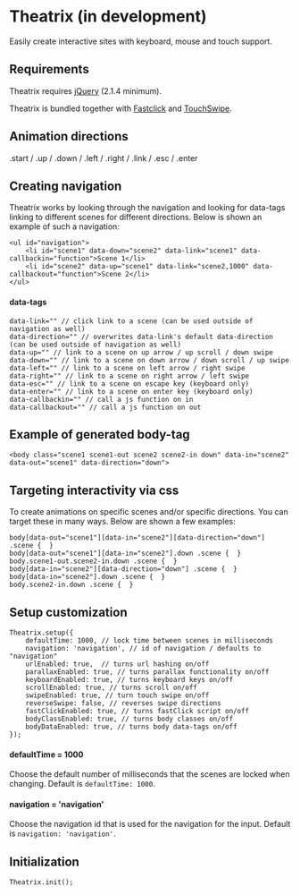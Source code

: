 # Theatrix (in development)
Easily create interactive sites with keyboard, mouse and touch support.

## Requirements
Theatrix requires [jQuery](https://jquery.com/) (2.1.4 minimum).

Theatrix is bundled together with [Fastclick](https://github.com/ftlabs/fastclick) and [TouchSwipe](https://github.com/mattbryson/TouchSwipe-Jquery-Plugin).

## Animation directions
.start / .up / .down / .left / .right / .link / .esc / .enter

## Creating navigation
Theatrix works by looking through the navigation and looking for data-tags linking to different scenes for different directions. Below is shown an example of such a navigation:
```
<ul id="navigation">
	<li id="scene1" data-down="scene2" data-link="scene1" data-callbackin="function">Scene 1</li>
	<li id="scene2" data-up="scene1" data-link="scene2,1000" data-callbackout="function">Scene 2</li>
</ul>
```

#### data-tags
```
data-link="" // click link to a scene (can be used outside of navigation as well)
data-direction="" // overwrites data-link's default data-direction (can be used outside of navigation as well)
data-up="" // link to a scene on up arrow / up scroll / down swipe
data-down="" // link to a scene on down arrow / down scroll / up swipe
data-left="" // link to a scene on left arrow / right swipe
data-right="" // link to a scene on right arrow / left swipe
data-esc="" // link to a scene on escape key (keyboard only)
data-enter="" // link to a scene on enter key (keyboard only)
data-callbackin="" // call a js function on in
data-callbackout="" // call a js function on out
```

## Example of generated body-tag
```
<body class="scene1 scene1-out scene2 scene2-in down" data-in="scene2" data-out="scene1" data-direction="down">
```

## Targeting interactivity via css
To create animations on specific scenes and/or specific directions. You can target these in many ways. Below are shown a few examples:
```
body[data-out="scene1"][data-in="scene2"][data-direction="down"] .scene {  }
body[data-out="scene1"][data-in="scene2"].down .scene {  }
body.scene1-out.scene2-in.down .scene {  }
body[data-in="scene2"][data-direction="down"] .scene {  }
body[data-in="scene2"].down .scene {  }
body.scene2-in.down .scene {  }
```


## Setup customization
```
Theatrix.setup({
	defaultTime: 1000, // lock time between scenes in milliseconds
	navigation: 'navigation', // id of navigation / defaults to "navigation"
	urlEnabled: true,  // turns url hashing on/off
	parallaxEnabled: true, // turns parallax functionality on/off
	keyboardEnabled: true, // turns keyboard keys on/off
	scrollEnabled: true, // turns scroll on/off
	swipeEnabled: true, // turn touch swipe on/off
	reverseSwipe: false, // reverses swipe directions
	fastClickEnabled: true, // turns fastClick script on/off
	bodyClassEnabled: true, // turns body classes on/off
	bodyDataEnabled: true, // turns body data-tags on/off
});
```

#### defaultTime = 1000
Choose the default number of milliseconds that the scenes are locked when changing.
Default is `defaultTime: 1000`.

#### navigation = 'navigation'
Choose the navigation id that is used for the navigation for the input.
Default is `navigation: 'navigation'`.


## Initialization
```
Theatrix.init();
```